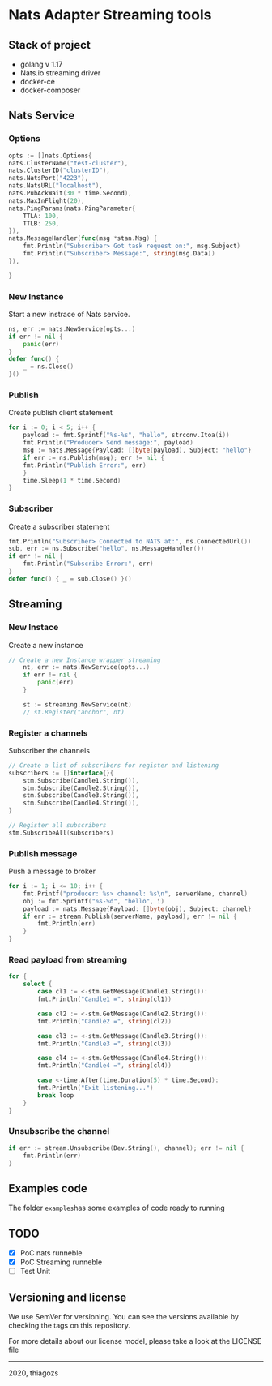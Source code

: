 # Nats Adapter Streaming tools

## Stack of project

* golang v 1.17
* Nats.io streaming driver
* docker-ce
* docker-composer

## Nats Service

### Options

```go
opts := []nats.Options{
nats.ClusterName("test-cluster"),
nats.ClusterID("clusterID"),
nats.NatsPort("4223"),
nats.NatsURL("localhost"),
nats.PubAckWait(30 * time.Second),
nats.MaxInFlight(20),
nats.PingParams(nats.PingParameter{
    TTLA: 100,
	TTLB: 250,
}),
nats.MessageHandler(func(msg *stan.Msg) {
	fmt.Println("Subscriber> Got task request on:", msg.Subject)
	fmt.Println("Subscriber> Message:", string(msg.Data))
}),

}

```

### New Instance

Start a new instrace of Nats service.

```go
ns, err := nats.NewService(opts...)
if err != nil {
    panic(err)
}
defer func() {
    _ = ns.Close()
}()
```

### Publish

Create publish client statement

```go
for i := 0; i < 5; i++ {
    payload := fmt.Sprintf("%s-%s", "hello", strconv.Itoa(i))
    fmt.Println("Producer> Send message:", payload)
    msg := nats.Message{Payload: []byte(payload), Subject: "hello"}
    if err := ns.Publish(msg); err != nil {
    fmt.Println("Publish Error:", err)
    }
    time.Sleep(1 * time.Second)
}
```

### Subscriber

Create a subscriber statement

```go
fmt.Println("Subscriber> Connected to NATS at:", ns.ConnectedUrl())
sub, err := ns.Subscribe("hello", ns.MessageHandler())
if err != nil {
    fmt.Println("Subscribe Error:", err)
}
defer func() { _ = sub.Close() }()
```

## Streaming

### New Instace

Create a new instance

```go
// Create a new Instance wrapper streaming
	nt, err := nats.NewService(opts...)
	if err != nil {
		panic(err)
	}

	st := streaming.NewService(nt)
	// st.Register("anchor", nt)
```

### Register a channels

Subscriber the channels

```go
// Create a list of subscribers for register and listening
subscribers := []interface{}{
    stm.Subscribe(Candle1.String()),
    stm.Subscribe(Candle2.String()),
    stm.Subscribe(Candle3.String()),
    stm.Subscribe(Candle4.String()),
}

// Register all subscribers
stm.SubscribeAll(subscribers)

```

### Publish message

Push a message to broker

```go
for i := 1; i <= 10; i++ {
    fmt.Printf("producer: %s> channel: %s\n", serverName, channel)
    obj := fmt.Sprintf("%s-%d", "hello", i)
    payload := nats.Message{Payload: []byte(obj), Subject: channel}
    if err := stream.Publish(serverName, payload); err != nil {
        fmt.Println(err)
    }
}
```

### Read payload from streaming

```go
for {
    select {
        case cl1 := <-stm.GetMessage(Candle1.String()):
        fmt.Println("Candle1 =", string(cl1))

        case cl2 := <-stm.GetMessage(Candle2.String()):
        fmt.Println("Candle2 =", string(cl2))

        case cl3 := <-stm.GetMessage(Candle3.String()):
        fmt.Println("Candle3 =", string(cl3))

        case cl4 := <-stm.GetMessage(Candle4.String()):
        fmt.Println("Candle4 =", string(cl4))

        case <-time.After(time.Duration(5) * time.Second):
        fmt.Println("Exit listening...")
        break loop
    }
}

```

### Unsubscribe the channel

```go
if err := stream.Unsubscribe(Dev.String(), channel); err != nil {
    fmt.Println(err)
}
```

## Examples code

The folder `examples`has some examples of code ready to running

## TODO

* [X] PoC nats runneble
* [X] PoC Streaming runneble
* [ ] Test Unit

## Versioning and license

We use SemVer for versioning. You can see the versions available by checking the tags on this repository.

For more details about our license model, please take a look at the LICENSE file

---

2020, thiagozs
